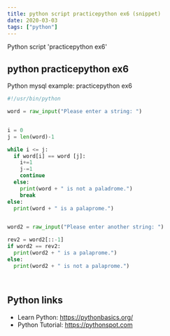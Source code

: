 ```yaml
---
title: python script practicepython ex6 (snippet)
date: 2020-03-03
tags: ["python"]
---
```

Python script 'practicepython ex6'


## python practicepython ex6

Python mysql example: practicepython ex6

```python
#!/usr/bin/python

word = raw_input("Please enter a string: ")


i = 0
j = len(word)-1

while i <= j:
  if word[i] == word [j]:
    i+=1
    j-=1
    continue
  else:
    print(word + " is not a paladrome.")
    break
else:
  print(word + " is a palaprome.")


word2 = raw_input("Please enter another string: ")

rev2 = word2[::-1]
if word2 == rev2:
  print(word2 + " is a palaprome.")
else:
  print(word2 + " is not a palaprome.")




```

## Python links

- Learn Python: https://pythonbasics.org/
- Python Tutorial: https://pythonspot.com
